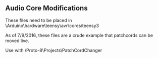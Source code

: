 ## Audio Core Modifications

These files need to be placed in \Arduino\hardware\teensy\avr\cores\teensy3

As of 7/9/2016, these files are a crude example that patchcords can be moved live.

Use with \Proto-8\Projects\PatchCordChanger